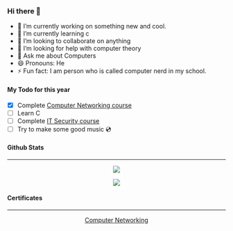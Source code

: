 ### Hi there 👋


- 🔭 I’m currently working on something new and cool. 
- 🌱 I’m currently learning c
- 👯 I’m looking to collaborate on anything
- 🤔 I’m looking for help with computer theory
- 💬 Ask me about Computers
- 😄 Pronouns: He
- ⚡ Fun fact: I am person who is called computer nerd in my school. 


#### My Todo for this year
- [X] Complete [Computer Networking course](https://www.coursera.org/learn/computer-networking/home/welcome)
- [ ] Learn C
- [ ] Complete [IT Security course](https://www.coursera.org/learn/it-security)
- [ ] Try to make some good music 💿

#### Github Stats
<hr>
<p align='center'><img align="center" src="https://github-readme-stats.vercel.app/api/?username=notprash&layout=compact&show_icons=true&include_all_commits=true&hide_border=false&theme=onedark" /></p>
<p align='center'><img align="center" src="https://github-readme-stats.vercel.app/api/top-langs/?username=notprash&show_icons=true&theme=dracula&layout=compact)](https://github.com/anuraghazra/github-readme-stats)" /></p>


#### Certificates
<hr>
<p align='center'><a href="https://coursera.org/share/bd1c81f79377d9bcf7d3da4d5922c1a0">Computer Networking <a/> </p>
